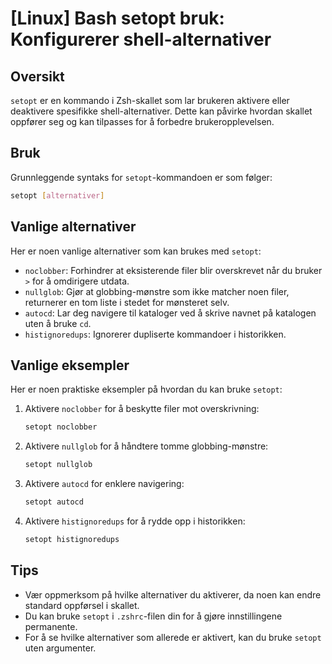# [Linux] Bash setopt bruk: Konfigurerer shell-alternativer

## Oversikt
`setopt` er en kommando i Zsh-skallet som lar brukeren aktivere eller deaktivere spesifikke shell-alternativer. Dette kan påvirke hvordan skallet oppfører seg og kan tilpasses for å forbedre brukeropplevelsen.

## Bruk
Grunnleggende syntaks for `setopt`-kommandoen er som følger:

```bash
setopt [alternativer]
```

## Vanlige alternativer
Her er noen vanlige alternativer som kan brukes med `setopt`:

- `noclobber`: Forhindrer at eksisterende filer blir overskrevet når du bruker `>` for å omdirigere utdata.
- `nullglob`: Gjør at globbing-mønstre som ikke matcher noen filer, returnerer en tom liste i stedet for mønsteret selv.
- `autocd`: Lar deg navigere til kataloger ved å skrive navnet på katalogen uten å bruke `cd`.
- `histignoredups`: Ignorerer dupliserte kommandoer i historikken.

## Vanlige eksempler
Her er noen praktiske eksempler på hvordan du kan bruke `setopt`:

1. Aktivere `noclobber` for å beskytte filer mot overskrivning:

    ```bash
    setopt noclobber
    ```

2. Aktivere `nullglob` for å håndtere tomme globbing-mønstre:

    ```bash
    setopt nullglob
    ```

3. Aktivere `autocd` for enklere navigering:

    ```bash
    setopt autocd
    ```

4. Aktivere `histignoredups` for å rydde opp i historikken:

    ```bash
    setopt histignoredups
    ```

## Tips
- Vær oppmerksom på hvilke alternativer du aktiverer, da noen kan endre standard oppførsel i skallet.
- Du kan bruke `setopt` i `.zshrc`-filen din for å gjøre innstillingene permanente.
- For å se hvilke alternativer som allerede er aktivert, kan du bruke `setopt` uten argumenter.